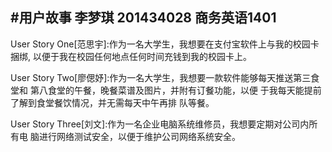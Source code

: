 #用户故事
              李梦琪  201434028  商务英语1401
------------------------------------------------------------------------------
User Story One[范思宇]:作为一名大学生，我想要在支付宝软件上与我的校园卡捆绑,
                       以便于我在校园任何地点任何时间充钱到我的校园卡上。
                       
User Story Two[廖偲妤]:作为一名大学生，我想要一款软件能够每天推送第三食堂和
                       第八食堂的午餐，晚餐菜谱及图片，并附有订餐功能，以便
                       于我每天能提前了解到食堂餐饮情况，并无需每天中午再排
                       队等餐。
                       
User Story Three[刘文]:作为一名企业电脑系统维修员，我想要定期对公司内所有电
                       脑进行网络测试安全，以便于维护公司网络系统安全。
